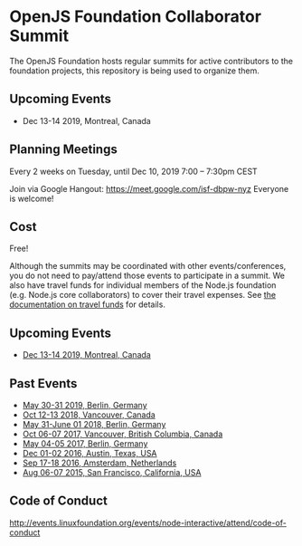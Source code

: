# OpenJS Foundation Collaborator Summit

The OpenJS Foundation hosts regular summits for active contributors to the foundation projects, this repository is being used to organize them.

## Upcoming Events
- Dec 13-14 2019, Montreal, Canada

## Planning Meetings

Every 2 weeks on Tuesday, until Dec 10, 2019
7:00 – 7:30pm CEST

Join via Google Hangout: https://meet.google.com/isf-dbpw-nyz
Everyone is welcome!

## Cost
Free!

Although the summits may be coordinated with other events/conferences, you do not need to pay/attend those events to participate in a summit. We also have travel funds for individual members of the Node.js foundation (e.g. Node.js core collaborators) to cover their travel expenses. See [the documentation on travel funds](https://github.com/openjs-foundation/cross-project-council/tree/master/proposals/stage-2/TRAVEL_FUND#openjs-travel-fund) for details.

## Upcoming Events
- [Dec 13-14 2019, Montreal, Canada](https://github.com/openjs-foundation/summit/issues/202)

## Past Events
- [May 30-31 2019, Berlin, Germany](https://github.com/nodejs/summit/issues/135)
- [Oct 12-13 2018, Vancouver, Canada](https://github.com/nodejs/summit/issues/59)
- [May 31-June 01 2018, Berlin, Germany](https://github.com/nodejs/summit/issues/60)
- [Oct 06-07 2017, Vancouver, British Columbia, Canada](https://github.com/nodejs/summit/issues/44)
- [May 04-05 2017, Berlin, Germany](https://github.com/nodejs/summit/issues/39)
- [Dec 01-02 2016, Austin, Texas, USA](https://github.com/nodejs/summit/issues/35)
- [Sep 17-18 2016, Amsterdam, Netherlands](https://github.com/nodejs/summit/issues/16)
- [Aug 06-07 2015, San Francisco, California, USA](https://github.com/nodejs/summit/issues/1)

## Code of Conduct
http://events.linuxfoundation.org/events/node-interactive/attend/code-of-conduct
